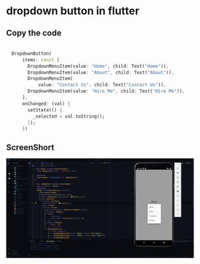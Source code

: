 # dropdown button  in flutter

## Copy the code
```dart

  DropdownButton(
      items: const [
        DropdownMenuItem(value: "Home", child: Text("Home")),
        DropdownMenuItem(value: "About", child: Text("About")),
        DropdownMenuItem(
            value: "Contact Us", child: Text("Contact Us")),
        DropdownMenuItem(value: "Hire Me", child: Text("Hire Me")),
      ],
      onChanged: (val) {
        setState(() {
          _selected = val.toString();
        });
      })

```


## ScreenShort
![](imgs/Screenshot_4.png)
